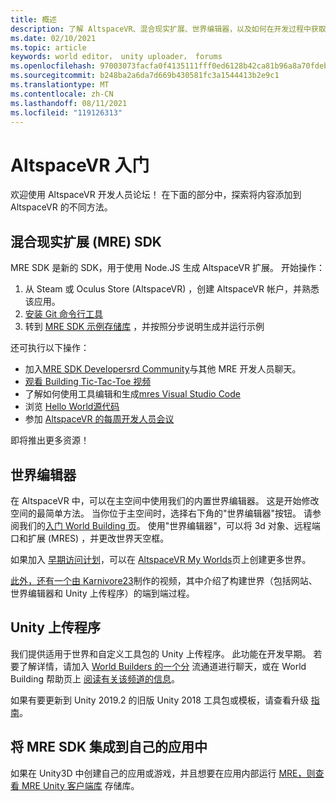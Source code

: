 ```yaml
---
title: 概述
description: 了解 AltspaceVR、混合现实扩展、世界编辑器，以及如何在开发过程中获取帮助。
ms.date: 02/10/2021
ms.topic: article
keywords: world editor， unity uploader， forums
ms.openlocfilehash: 97003073facfa0f4135111fff0ed6128b42ca81b96a8a70fdebef22d8988f548
ms.sourcegitcommit: b248ba2a6da7d669b430581fc3a1544413b2e9c1
ms.translationtype: MT
ms.contentlocale: zh-CN
ms.lasthandoff: 08/11/2021
ms.locfileid: "119126313"
---
```

# <a name="getting-started-with-altspacevr"></a>AltspaceVR 入门

欢迎使用 AltspaceVR 开发人员论坛！ 在下面的部分中，探索将内容添加到 AltspaceVR 的不同方法。

## <a name="mixed-reality-extension-mre-sdk"></a>混合现实扩展 (MRE) SDK

MRE SDK 是新的 SDK，用于使用 Node.JS 生成 AltspaceVR 扩展。 开始操作：

1. 从 Steam 或 Oculus Store (AltspaceVR) ，创建 AltspaceVR 帐户，并熟悉该应用。
2. [安装 Git 命令行工具](https://git-scm.com/book/en/v2/Getting-Started-Installing-Git)
3. 转到 [MRE SDK 示例存储库](https://github.com/Microsoft/mixed-reality-extension-sdk-samples) ，并按照分步说明生成并运行示例

还可执行以下操作：

* 加入[MRE SDK Developersrd Community](https://discord.com/invite/xyBcQec)与其他 MRE 开发人员聊天。
* [观看 Building Tic-Tac-Toe 视频](https://www.youtube.com/watch?v=DQHrdK9JSXI&ab_channel=AltspaceVR)
* 了解如何使用工具编辑和生成[mres Visual Studio Code](https://github.com/Microsoft/mixed-reality-extension-sdk#using-visual-studio-code)
* 浏览 [Hello World源代码](https://github.com/Microsoft/mixed-reality-extension-sdk-samples/tree/master/samples/hello-world)
* 参加 [AltspaceVR 的每周开发人员会议](https://account.altvr.com/channels/sdk)

即将推出更多资源！

## <a name="world-editor"></a>世界编辑器

在 AltspaceVR 中，可以在主空间中使用我们的内置世界编辑器。 这是开始修改空间的最简单方法。 当你位于主空间时，选择右下角的"世界编辑器"按钮。 请参阅我们的[入门 World Building 页](../world-building/world-building-getting-started.md)。 使用"世界编辑器"，可以将 3d 对象、远程端口和扩展 (MRES) ，并更改世界天空框。

如果加入 [早期访问计划](../world-building/early-access.md)，可以在 [AltspaceVR My Worlds](https://account.altvr.com/users/sign_in)页上创建更多世界。

[此外，还有一个由 Karnivore23](https://www.youtube.com/watch?v=G8xgR3cDMjk&ab_channel=MarkGill)制作的视频，其中介绍了构建世界（包括网站、世界编辑器和 Unity 上传程序）的端到端过程。

## <a name="unity-uploader"></a>Unity 上传程序

我们提供适用于世界和自定义工具包的 Unity 上传程序。 此功能在开发早期。 若要了解详情，请加入 [World Builders 的一个分](https://discord.com/invite/Kp59Frb) 流通道进行聊天，或在 World Building 帮助页上 [阅读有关该频道的信息](../world-building/getting-help.md)。

如果有要更新到 Unity 2019.2 的旧版 Unity 2018 工具包或模板，请查看升级 [指南](https://developer.altvr.com/upgrade-2019-2/)。

## <a name="integrating-the-mre-sdk-into-your-own-app"></a>将 MRE SDK 集成到自己的应用中

如果在 Unity3D 中创建自己的应用或游戏，并且想要在应用内部运行 [MRE，则查看 MRE Unity 客户端库](https://github.com/Microsoft/mixed-reality-extension-unity) 存储库。
